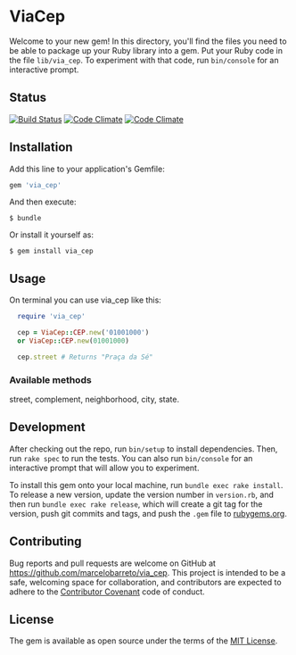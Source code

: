 # ViaCep

Welcome to your new gem! In this directory, you'll find the files you need to be able to package up your Ruby library into a gem. Put your Ruby code in the file `lib/via_cep`. To experiment with that code, run `bin/console` for an interactive prompt.

## Status
[![Build Status](https://api.travis-ci.org/marcelobarreto/via_cep.svg?branch=master)](https://travis-ci.org/marcelobarreto/via_cep) [![Code Climate](https://codeclimate.com/github/marcelobarreto/via_cep.svg)](https://codeclimate.com/github/marcelobareto/via_cep) [![Code Climate](https://codeclimate.com/github/marcelobarreto/via_cep/coverage.svg)](https://codeclimate.com/github/marcelobarreto/via_cep)

## Installation

Add this line to your application's Gemfile:

```ruby
gem 'via_cep'
```

And then execute:

    $ bundle

Or install it yourself as:

    $ gem install via_cep

## Usage

On terminal you can use via_cep like this:
```ruby
  require 'via_cep'

  cep = ViaCep::CEP.new('01001000')
  or ViaCep::CEP.new(01001000)

  cep.street # Returns "Praça da Sé"
```

### Available methods

  street, complement, neighborhood, city, state.

## Development

After checking out the repo, run `bin/setup` to install dependencies. Then, run `rake spec` to run the tests. You can also run `bin/console` for an interactive prompt that will allow you to experiment.

To install this gem onto your local machine, run `bundle exec rake install`. To release a new version, update the version number in `version.rb`, and then run `bundle exec rake release`, which will create a git tag for the version, push git commits and tags, and push the `.gem` file to [rubygems.org](https://rubygems.org).

## Contributing

Bug reports and pull requests are welcome on GitHub at https://github.com/marcelobarreto/via_cep. This project is intended to be a safe, welcoming space for collaboration, and contributors are expected to adhere to the [Contributor Covenant](contributor-covenant.org) code of conduct.


## License

The gem is available as open source under the terms of the [MIT License](http://opensource.org/licenses/MIT).
